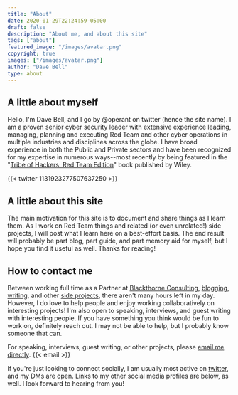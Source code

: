 ```yaml
---
title: "About"
date: 2020-01-29T22:24:59-05:00
draft: false
description: "About me, and about this site"
tags: ["about"]
featured_image: "/images/avatar.png"
copyright: true
images: ["/images/avatar.png"]
author: "Dave Bell"
type: about
---
```

## A little about myself

Hello, I'm Dave Bell, and I go by @operant on twitter (hence the site name). I am a proven senior cyber security leader with extensive experience leading, managing, planning and executing Red Team and other cyber operations in multiple industries and disciplines across the globe. I have broad experience in both the Public and Private sectors and have been recognized for my expertise in numerous ways--most recently by being featured in the "[Tribe of Hackers: Red Team Edition](/toh/)" book published by Wiley.

{{< twitter 1131923277507637250 >}}

## A little about this site

The main motivation for this site is to document and share things as I learn them. As I work on Red Team things and related (or even unrelated!) side projects, I will post what I learn here on a best-effort basis. The end result will probably be part blog, part guide, and part memory aid for myself, but I hope you find it useful as well. Thanks for reading!

## How to contact me

Between working full time as a Partner at [Blackthorne Consulting](https://www.blackthorneconsulting.com), [blogging](/posts/), [writing](/toh/), and other [side projects](https://www.operantsecurity.io), there aren't many hours left in my day. However, I do love to help people and enjoy working collaboratively on interesting projects! I'm also open to speaking, interviews, and guest writing with interesting people. If you have something you think would be fun to work on, definitely reach out. I may not be able to help, but I probably know someone that can.

For speaking, interviews, guest writing, or other projects, please [email me directly](mailto:collab@operant.io). {{< email >}}

If you're just looking to connect socially, I am usually most active on [twitter](https://twitter.com/operant), and my DMs are open. Links to my other social media profiles are below, as well. I look forward to hearing from you!
